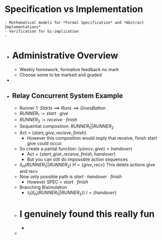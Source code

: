 # Specification vs Implementation
	- Mathematical models for *Formal Specification* and *Abstract Implementations*
	- Verification for bi-implication
	-
- # Administrative Overview
	- Weekly homework, formative feedback no mark
	- Choose some to be marked and graded
-
- ## Relay Concurrent System Example
	- Runner 1: $Starts \implies Runs \implies Gives Batton$
	- $RUNNER_1 := start \cdot give$
	- $RUNNER_2:= receive \cdot finish$
	- Sequential composition: $RUNNER_1 || RUNNER_2$
	- Act = $\{start, give, recieve, finish\}$
		- However this composition would imply that receive, finish start give could occur.
	- So create a partial function: $(\gamma(recv,give) = handover)$
		- Act = $\{start, give, receive, finish, handover\}$
		- But you can still do impossible action sequences
	- $\delta_H(RUNNER_1 || RUNNER_2)$       $H=\{give,recv\}$  This delets actions give and recv
	- Now only possible path is $start \cdot handover \cdot finish$
		- However SPEC = $start\cdot finish$
	- Branching Bisimulation
		- $\tau_I(\delta_H(RUNNER_1 || RUNNER_2)$)  $I = \{handover\}$
	- # I genuinely found this really fun
		-
	-